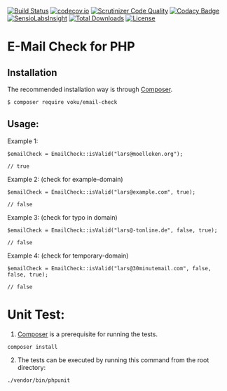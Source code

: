 [![Build Status](https://travis-ci.org/voku/email-check.svg)](https://travis-ci.org/voku/email-check)
[![codecov.io](http://codecov.io/github/voku/email-check/coverage.svg?branch=master)](http://codecov.io/github/voku/email-check?branch=master)
[![Scrutinizer Code Quality](https://scrutinizer-ci.com/g/voku/email-check/badges/quality-score.png?b=master)](https://scrutinizer-ci.com/g/voku/email-check/?branch=master)
[![Codacy Badge](https://www.codacy.com/project/badge/512a3dc264b745b18baa1b238470b1d0)](https://www.codacy.com/app/voku/email-check)
[![SensioLabsInsight](https://insight.sensiolabs.com/projects/a9eca36c-3410-4291-958d-a18e7d852109/mini.png)](https://insight.sensiolabs.com/projects/a9eca36c-3410-4291-958d-a18e7d852109)
[![Total Downloads](https://poser.pugx.org/voku/email-check/downloads)](https://packagist.org/packages/voku/email-check)
[![License](https://poser.pugx.org/voku/email-check/license.svg)](https://packagist.org/packages/voku/email-check)

# E-Mail Check for PHP

## Installation

The recommended installation way is through [Composer](https://getcomposer.org).

```bash
$ composer require voku/email-check
```

## Usage:

Example 1:

    $emailCheck = EmailCheck::isValid("lars@moelleken.org");
    
    // true

Example 2: (check for example-domain)

    $emailCheck = EmailCheck::isValid("lars@example.com", true);
    
    // false

Example 3: (check for typo in domain)

    $emailCheck = EmailCheck::isValid("lars@-tonline.de", false, true);
    
    // false

Example 4: (check for temporary-domain)

    $emailCheck = EmailCheck::isValid("lars@30minutemail.com", false, false, true);
    
    // false

Unit Test:
==========

1) [Composer](https://getcomposer.org) is a prerequisite for running the tests.

```
composer install
```

2) The tests can be executed by running this command from the root directory:

```bash
./vendor/bin/phpunit
```
